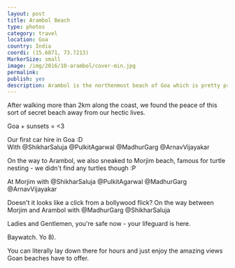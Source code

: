 ```yaml
---
layout: post
title: Arambol Beach
type: photos
category: travel
location: Goa
country: India
coordi: (15.6871, 73.7213)
MarkerSize: small
image: /img/2016/10-arambol/cover-min.jpg 
permalink: 
publish: yes
description: Arambol is the northenmost beach of Goa which is pretty pristine and naturally attracts a lot of foreignours.
---
```

<!-- http://compressjpeg.com -->
<!-- http://compressimage.toolur.com/ 1024, 400-->
<p class="center"><img src="{{site.baseurl}}/img/2016/10-arambol/cover.jpg" alt="">After walking more than 2km along the coast, we found the peace of this sort of secret beach away from our hectic lives.</p>

<p class="center"><img src="{{site.baseurl}}/img/2016/10-arambol/1.jpg" alt="">Goa + sunsets = <3</p>

<p class="center"><img src="{{site.baseurl}}/img/2016/10-arambol/2.jpg" alt="">Our first car hire in Goa :D <br>With @ShikharSaluja @PulkitAgarwal @MadhurGarg @ArnavVijayakar</p>

<p class="center"><img src="{{site.baseurl}}/img/2016/10-arambol/3.jpg" alt="">On the way to Arambol, we also sneaked to Morjim beach, famous for turtle nesting - we didn't find any turtles though :P</p>


<p class="center"><img src="{{site.baseurl}}/img/2016/10-arambol/4.jpg" alt="">At Morjim with @ShikharSaluja @PulkitAgarwal @MadhurGarg @ArnavVijayakar</p>

<p class="center"><img src="{{site.baseurl}}/img/2016/10-arambol/5.jpg" alt="">Doesn't it looks like a click from a bollywood flick? On the way between Morjim and Arambol with @MadhurGarg @ShikharSaluja</p>

<p class="center"><img src="{{site.baseurl}}/img/2016/10-arambol/6.jpg" alt="">Ladies and Gentlemen, you're safe now - your lifeguard is here.</p>

<p class="center"><img src="{{site.baseurl}}/img/2016/10-arambol/7.jpg" alt="">Baywatch. Yo 8).</p>

<p class="center"><img src="{{site.baseurl}}/img/2016/10-arambol/8.jpg" alt="">You can literally lay down there for hours and just enjoy the amazing views Goan beaches have to offer.</p>
